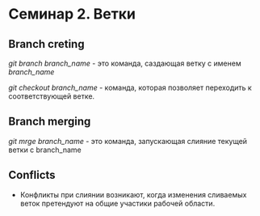 # Семинар 2. Ветки

## Branch creting

*git branch branch_name* - это команда, саздающая ветку с именем *branch_name*

*git checkout branch_name* - команда, которая позволяет переходить к соответствующей ветке. 

## Branch merging

*git mrge branch_name* - это команда, запускающая слияние текущей ветки с branch_name

## Conflicts

* Конфликты при слиянии возникают, когда изменения сливаемых веток претендуют на общие участики рабочей области.
